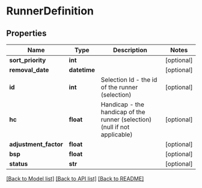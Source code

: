 # RunnerDefinition

## Properties
Name | Type | Description | Notes
------------ | ------------- | ------------- | -------------
**sort_priority** | **int** |  | [optional] 
**removal_date** | **datetime** |  | [optional] 
**id** | **int** | Selection Id - the id of the runner (selection) | [optional] 
**hc** | **float** | Handicap - the handicap of the runner (selection) (null if not applicable) | [optional] 
**adjustment_factor** | **float** |  | [optional] 
**bsp** | **float** |  | [optional] 
**status** | **str** |  | [optional] 

[[Back to Model list]](../README.md#documentation-for-models) [[Back to API list]](../README.md#documentation-for-api-endpoints) [[Back to README]](../README.md)


